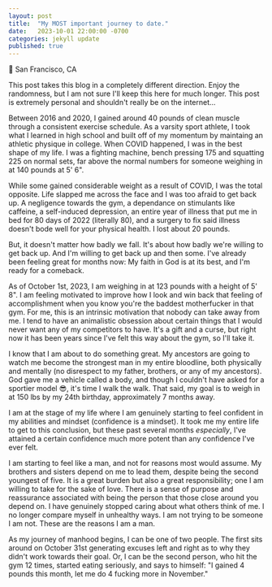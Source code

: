 ```yaml
---
layout: post
title:  "My MOST important journey to date."
date:   2023-10-01 22:00:00 -0700
categories: jekyll update
published: true
---
```

📍 San Francisco, CA

This post takes this blog in a completely different direction. Enjoy the randomness, but I am not sure I'll keep this here for much longer. This post is extremely personal and shouldn't really be on the internet...

Between 2016 and 2020, I gained around 40 pounds of clean muscle through a consistent exercise schedule. As a varsity sport athlete, I took what I learned in high school and built off of my momentum by maintaing an athletic physique in college. When COVID happened, I was in the best shape of my life. I was a fighting machine, bench pressing 175 and squatting 225 on normal sets, far above the normal numbers for someone weighing in at 140 pounds at 5' 6".

While some gained considerable weight as a result of COVID, I was the total opposite. Life slapped me across the face and I was too afraid to get back up. A negligence towards the gym, a dependance on stimulants like caffeine, a self-induced depression, an entire year of illness that put me in bed for 80 days of 2022 (literally 80), and a surgery to fix said illness doesn't bode well for your physical health. I lost about 20 pounds.

But, it doesn't matter how badly we fall. It's about how badly we're willing to get back up. And I'm willing to get back up and then some. I've already been feeling great for months now: My faith in God is at its best, and I'm ready for a comeback.

As of October 1st, 2023, I am weighing in at 123 pounds with a height of 5' 8". I am feeling motivated to improve how I look and win back that feeling of accomplishment when you know you're the baddest motherfucker in that gym. For me, this is an intrinsic motivation that nobody can take away from me. I tend to have an animalistic obsession about certain things that I would never want any of my competitors to have. It's a gift and a curse, but right now it has been years since I've felt this way about the gym, so I'll take it.

I know that I am about to do something great. My ancestors are going to watch me become the strongest man in my entire bloodline, both physically and mentally (no disrespect to my father, brothers, or any of my ancestors). God gave me a vehicle called a body, and though I couldn't have asked for a sportier model 😎, it's time I walk the walk. That said, my goal is to weigh in at 150 lbs by my 24th birthday, approximately 7 months away.

I am at the stage of my life where I am genuinely starting to feel confident in my abilities and mindset (confidence is a mindset). It took me my entire life to get to this conclusion, but these past several months *especially*, I've attained a certain confidence much more potent than any confidence I've ever felt.

I am starting to feel like a man, and not for reasons most would assume. My brothers and sisters depend on me to lead them, despite being the second youngest of five. It is a great burden but also a great responsibility; one I am willing to take for the sake of love. There is a sense of purpose and reassurance associated with being the person that those close around you depend on. I have genuinely stopped caring about what others think of me. I no longer compare myself in unhealthy ways. I am not trying to be someone I am not. These are the reasons I am a man.

As my journey of manhood begins, I can be one of two people. The first sits around on October 31st generating excuses left and right as to why they didn't work towards their goal. Or, I can be the second person, who hit the gym 12 times, started eating seriously, and says to himself: "I gained 4 pounds this month, let me do 4 fucking more in November." 